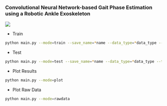 ### Convolutional Neural Network-based Gait Phase Estimation using a Robotic Ankle Exoskeleton

![](https://github.com/heejoojin/ankle_exo/blob/main/model_architecture.png)

- Train
```bash
python main.py --mode=train --save_name=*name --data_type=*data_type --test_type=*test_type --task=multi --model=cnn --scheduler=plateau --window_size=120 --kernel_size=40 --batch_size=128 --dropout=0.2 --epoch=100 --optimizer=adam --lr=0.001 --shuffle
```

- Test
```bash
python main.py --mode=test --save_name=*name --data_type=*data_type --test_type=*test_type --task=multi
```

- Plot Results
```bash
python main.py --mode=plot
```

- Plot Raw Data
```bash
python main.py --mode=rawdata
```
